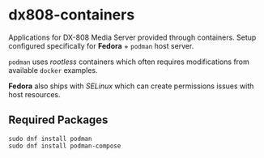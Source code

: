 # dx808-containers

Applications for DX-808 Media Server provided through containers. 
Setup configured specifically for **Fedora** + `podman` host server.

`podman` uses _rootless_ containers which often requires modifications
from available `docker` examples.

**Fedora** also ships with _SELinux_ which can create permissions issues
with host resources.

## Required Packages

```shell
sudo dnf install podman
sudo dnf install podman-compose
```
